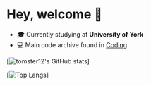 #  Hey, welcome 👋

- 🎓 Currently studying at **University of York**
- 💻 Main code archive found in [Coding](https://tomster12.github.io/Coding/)

[![tomster12's GitHub stats](https://github-readme-stats.vercel.app/api?username=tomster12&count_private=true&show_icons=true&theme=dracula)]

[![Top Langs](https://github-readme-stats.vercel.app/api/top-langs/?username=tomster12&layout=compact)]

